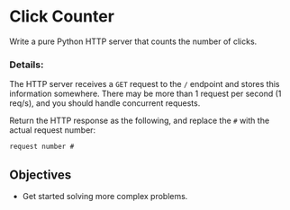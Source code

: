 # Click Counter

Write a pure Python HTTP server that counts the number of clicks.

### **Details:** 
The HTTP server receives a `GET` request to the `/` endpoint and stores this information somewhere. There may be more than 1 request per second (1 req/s), and you should handle concurrent requests.

Return the HTTP response as the following, and replace the `#` with the actual request number:

```txt
request number #
```


## Objectives

- Get started solving more complex problems.
